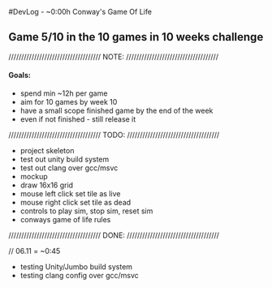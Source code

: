 #DevLog - ~0:00h
Conway's Game Of Life

## Game 5/10 in the 10 games in 10 weeks challenge
////////////////////////////////////
              NOTE:
////////////////////////////////////
#### Goals:
- spend min ~12h per game
- aim for 10 games by week 10 
- have a small scope finished game by the end of the week
- even if not finished - still release it

////////////////////////////////////
              TODO:
////////////////////////////////////
- project skeleton
- test out unity build system
- test out clang over gcc/msvc
- mockup
- draw 16x16 grid
- mouse left click set tile as live
- mouse right click set tile as dead
- controls to play sim, stop sim, reset sim
- conways game of life rules

////////////////////////////////////
              DONE:
////////////////////////////////////

// 06.11 = ~0:45
- testing Unity/Jumbo build system
- testing clang config over gcc/msvc
